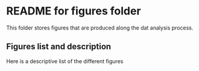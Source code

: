 # README for figures folder
This folder stores figures that are produced along the dat analysis process.

## Figures list and description
Here is a descriptive list of the different figures
